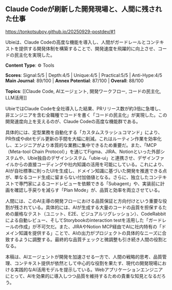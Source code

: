 ## Claude Codeが刷新した開発現場と、人間に残された仕事

https://tonkotsuboy.github.io/20250929-postdev/#1

Ubieは、Claude Codeの高度な機能を導入し、人間がガードレールとコンテキストを提供する開発体制を構築することで、開発速度を飛躍的に向上させ、コードの民主化を実現した。

**Content Type**: ⚙️ Tools

**Scores**: Signal:5/5 | Depth:4/5 | Unique:4/5 | Practical:5/5 | Anti-Hype:4/5
**Main Journal**: 89/100 | **Annex Potential**: 87/100 | **Overall**: 88/100

**Topics**: [[Claude Code, AIエージェント, 開発ワークフロー, コードの民主化, LLM活用]]

UbieではClaude Codeを全社導入した結果、PRリリース数が約3倍に急増し、非エンジニアを含む全職種でコードを書く「コードの民主化」が実現した。この開発速度向上を支えるのが、Claude Codeの高度な機能群である。

具体的には、定型業務を自動化する「カスタムスラッシュコマンド」により、PR作成やdbtモデル更新の手間を大幅に削減。これはルーティン作業を効率化し、エンジニアがより本質的な業務に集中できるため重要だ。また、「MCP（Meta-tool Chain Protocol）」を通じてFigma、JIRA、Notionといった外部システムや、Ubie独自のデザインシステム「ubie-ui」と連携させ、デザインファイルからの直接コーディングや社内知識の活用を可能にしている。これにより、AIが自社標準に則ったUIを生成し、ドメイン知識に基づいた開発を推進できる点が、単なるコード生成に留まらない付加価値となる。さらに、独立したコンテキストで専門家によるコードレビューを依頼できる「Subagent」や、実装前に計画を確認し手戻りを減らす「Plan Mode」が、品質と効率を両立させている。

人間には、このAI主導の開発フローにおける品質保証と方向付けという重要な役割が残されている。具体的には、AIが生成する大量のコードの品質を担保するための厳格なテスト（ユニット、E2E、ビジュアルリグレッション）、CodeRabbitによる自動レビュー、そしてStorybookのinteraction testを活用した「ガードレールの作成」が不可欠だ。また、JIRAやNotion MCP経由でAIに社内特有の「ドメイン知識を提供する」ことで、AIの出力がプロジェクトの具体的なニーズに合致するように調整する。最終的な品質チェックと微調整も引き続き人間の役割となる。

本稿は、AIエージェントが開発を加速させる一方で、人間の戦略的思考、品質管理、コンテキスト提供が依然として中心的な役割を果たす、現代の開発現場における実践的なAI活用モデルを提示している。Webアプリケーションエンジニアにとって、AIを効果的に導入しつつ品質を維持するための貴重な知見となるだろう。